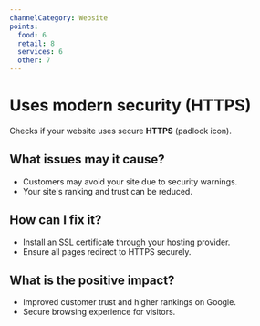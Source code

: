 ```yaml
---
channelCategory: Website
points:
  food: 6
  retail: 8
  services: 6
  other: 7
---
```


# Uses modern security (HTTPS)

Checks if your website uses secure **HTTPS** (padlock icon).

## What issues may it cause?

- Customers may avoid your site due to security warnings.
- Your site's ranking and trust can be reduced.

## How can I fix it?

- Install an SSL certificate through your hosting provider.
- Ensure all pages redirect to HTTPS securely.

## What is the positive impact?

- Improved customer trust and higher rankings on Google.
- Secure browsing experience for visitors. 